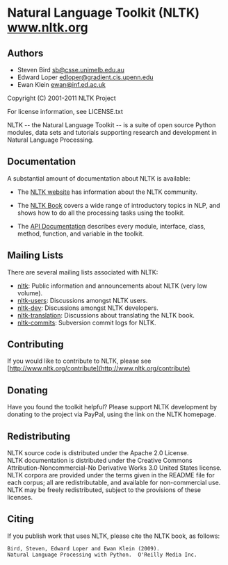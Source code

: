 Natural Language Toolkit (NLTK)   www.nltk.org
====================================

Authors
----------------
  - Steven Bird <sb@csse.unimelb.edu.au>
  - Edward Loper <edloper@gradient.cis.upenn.edu>
  - Ewan Klein <ewan@inf.ed.ac.uk>

Copyright (C) 2001-2011 NLTK Project

For license information, see LICENSE.txt

NLTK -- the Natural Language Toolkit -- is a suite of open source
Python modules, data sets and tutorials supporting research and
development in Natural Language Processing.

Documentation
------------------------
A substantial amount of documentation about NLTK is available:

  - The [NLTK website](http://nltk.org/) has information about the NLTK community. 

  - The [NLTK Book](http://nltk.org/book) covers a wide range of introductory topics in NLP, and
    shows how to do all the processing tasks using the toolkit.

  - The [API Documentation](http://nltk.github.com/api/) describes every module,
    interface, class, method, function, and variable in the toolkit.
  
Mailing Lists
--------------------
 There are several mailing lists associated with NLTK:

  - [nltk](http://groups.google.com/group/nltk): Public information and announcements about NLTK (very low volume).
  - [nltk-users](http://groups.google.com/group/nltk-users): Discussions amongst NLTK users.
  - [nltk-dev](http://groups.google.com/group/nltk-dev): Discussions amongst NLTK developers.
  - [nltk-translation](http://groups.google.com/group/nltk-translation): Discussions about translating the NLTK book.
  - [nltk-commits](http://groups.google.com/group/nltk-commits): Subversion commit logs for NLTK.
      

Contributing
------------------
If you would like to contribute to NLTK, please see [http://www.nltk.org/contribute](http://www.nltk.org/contribute)

Donating
---------------
Have you found the toolkit helpful?  Please support NLTK development 
by donating to the project via PayPal, using the link on the NLTK homepage.

Redistributing
----------------------
NLTK source code is distributed under the Apache 2.0 License.  
NLTK documentation is distributed under the Creative Commons Attribution-Noncommercial-No Derivative Works 3.0 United States license.  
NLTK corpora are provided under the terms given in the README file for each corpus; all are redistributable, and available for non-commercial use.  
NLTK may be freely redistributed, subject to the provisions of these licenses.  

Citing
---------
 If you publish work that uses NLTK, please cite the NLTK book, as follows:

    Bird, Steven, Edward Loper and Ewan Klein (2009).
    Natural Language Processing with Python.  O'Reilly Media Inc.
